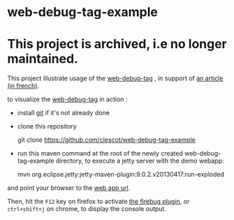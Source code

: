 web-debug-tag-example
=====================

# This project is **archived**, i.e **no longer maintained**.

This project illustrate usage of the [web-debug-tag](https://github.com/figarocms/web-debug-tag) , in support of [an article (in french)](http://clescot.com/blog/2013/05/03/web-debug-tag-comment-visualiser-facilement-les-variables-disponibles-dans-les-jsp).



to visualize the [web-debug-tag](https://github.com/figarocms/web-debug-tag) in action :

- install [git](http://git-scm.com) if it's not already done
- clone this repository


    git clone https://github.com/clescot/web-debug-tag-example


- run this maven command at the root of the newly created web-debug-tag-example directory,  to execute a jetty server with the demo webapp:



    mvn org.eclipse.jetty:jetty-maven-plugin:9.0.2.v20130417:run-exploded


and point your browser to the [web app url](http://127.0.0.1:8080/web-debug-tag-example).

Then, hit the `F12` key on firefox to activate [the firebug plugin](https://addons.mozilla.org/fr/firefox/addon/firebug/),
or `ctrl+shift+j` on chrome, to display the console output.

